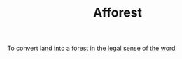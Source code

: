 ---
title: Afforest
permalink: "/definitions/afforest.html"
body: To convert land into a forest in the legal sense of the word
published_at: '2018-07-07'
layout: post
---